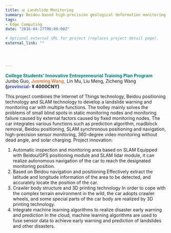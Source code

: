 ```yaml
---
title: 📊 Landslide Monitoring
summary: Beidou-based high-precision geological deformation monitoring system.
tags:
- Edge Computing
date: "2016-04-27T00:00:00Z"

# Optional external URL for project (replaces project detail page).
external_link: ""




---
```

 <b style="color:#008080">College Students' Innovative Entrepreneurial Training Plan Program</b></br> 
 Junbo Guo, <b style="color:#E08040">Junming Wang,</b> Lin Mu, Liu Meng, Zicheng Wang  </br>
 **(<b style="color:#3F51B5">provincial-</b> ¥ 4000CNY)**</br>
 
This project combines the Internet of Things technology, Beidou positioning technology and SLAM technology to develop a landslide warning and monitoring car with multiple functions. The trolley mainly solves the problems of small blind spots in static monitoring nodes and monitoring failure caused by external factors caused by fixed monitoring nodes. The car integrates various functions such as prediction algorithm, roadblock removal, Beidou positioning, SLAM synchronous positioning and navigation, high-precision sensor monitoring, 360-degree video monitoring without dead angle, and solar charging.
Project innovation:
1. Automatic inspection and monitoring area based on SLAM
Equipped with Beidou/GPS positioning module and SLAM lidar module, it can realize autonomous navigation of the car to reach the designated monitoring position.
2. Based on Beidou navigation and positioning
Effectively extract the latitude and longitude information of the area to be detected, and accurately locate the position of the car.
3. Crawler body structure and 3D printing technology
In order to cope with the complex terrain environment in the wild, the car adopts crawler wheels, and some special parts of the car body are realized by 3D printing technology.
4. Integrate machine learning algorithms to realize disaster early warning and prediction
In the cloud, machine learning algorithms are used to fuse sensor data to achieve early warning and prediction of landslides and other disasters.

